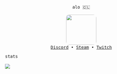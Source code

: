 <!-- Based On https://github.com/Pabszito/Pabszito, all credits to him -->

<p align="center">
  <br>
  <samp>alo 🇨🇱<samp> 
  <br>
  <br>
    <img src="https://cdn.discordapp.com/attachments/852809959788118018/1079253708451352717/mcpfp_-_wixent.png" width=100 style="border-radius: 10px" />
  <br>
  <samp> 
    <a href="https://discordapp.com/users/465166902939877376">Discord</a> •
    <a href="https://steamcommunity.com/profiles/76561199041523444">Steam</a> •
    <a href="https://www.twitch.tv/wixent">Twitch</a>
  </samp>
  <br>
</p>


  <summary>
    <samp>stats</samp>
  </summary>
  <br>
  <img src="https://github-readme-stats.vercel.app/api?username=Wixent&count_private=true&theme=dark"/>
